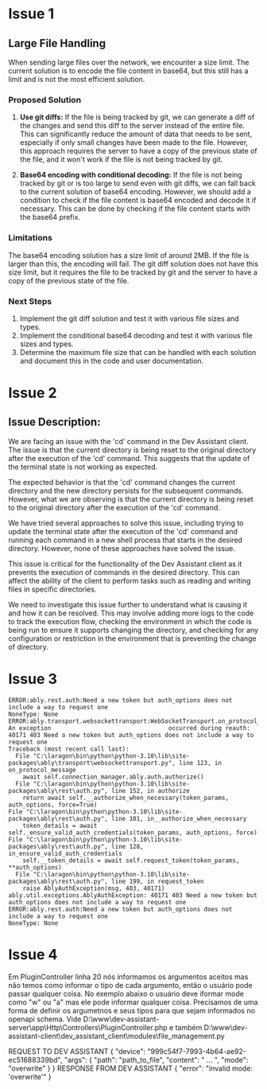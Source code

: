 # Issue 1

## Large File Handling

When sending large files over the network, we encounter a size limit. The current solution is to encode the file content in base64, but this still has a limit and is not the most efficient solution.

### Proposed Solution

1. **Use git diffs:** If the file is being tracked by git, we can generate a diff of the changes and send this diff to the server instead of the entire file. This can significantly reduce the amount of data that needs to be sent, especially if only small changes have been made to the file. However, this approach requires the server to have a copy of the previous state of the file, and it won't work if the file is not being tracked by git.

2. **Base64 encoding with conditional decoding:** If the file is not being tracked by git or is too large to send even with git diffs, we can fall back to the current solution of base64 encoding. However, we should add a condition to check if the file content is base64 encoded and decode it if necessary. This can be done by checking if the file content starts with the base64 prefix.

### Limitations

The base64 encoding solution has a size limit of around 2MB. If the file is larger than this, the encoding will fail. The git diff solution does not have this size limit, but it requires the file to be tracked by git and the server to have a copy of the previous state of the file.

### Next Steps

1. Implement the git diff solution and test it with various file sizes and types.
2. Implement the conditional base64 decoding and test it with various file sizes and types.
3. Determine the maximum file size that can be handled with each solution and document this in the code and user documentation.

# Issue 2

## Issue Description:

We are facing an issue with the 'cd' command in the Dev Assistant client. The issue is that the current directory is being reset to the original directory after the execution of the 'cd' command. This suggests that the update of the terminal state is not working as expected.

The expected behavior is that the 'cd' command changes the current directory and the new directory persists for the subsequent commands. However, what we are observing is that the current directory is being reset to the original directory after the execution of the 'cd' command.

We have tried several approaches to solve this issue, including trying to update the terminal state after the execution of the 'cd' command and running each command in a new shell process that starts in the desired directory. However, none of these approaches have solved the issue.

This issue is critical for the functionality of the Dev Assistant client as it prevents the execution of commands in the desired directory. This can affect the ability of the client to perform tasks such as reading and writing files in specific directories.

We need to investigate this issue further to understand what is causing it and how it can be resolved. This may involve adding more logs to the code to track the execution flow, checking the environment in which the code is being run to ensure it supports changing the directory, and checking for any configuration or restriction in the environment that is preventing the change of directory.

# Issue 3

```
ERROR:ably.rest.auth:Need a new token but auth_options does not include a way to request one
NoneType: None
ERROR:ably.transport.websockettransport:WebSocketTransport.on_protocol_message(): An exception                                 occurred during reauth: 40171 403 Need a new token but auth_options does not include a way to request one
Traceback (most recent call last):
  File "C:\laragon\bin\python\python-3.10\lib\site-packages\ably\transport\websockettransport.py", line 123, in on_protocol_message
    await self.connection_manager.ably.auth.authorize()
  File "C:\laragon\bin\python\python-3.10\lib\site-packages\ably\rest\auth.py", line 152, in authorize
    return await self.__authorize_when_necessary(token_params, auth_options, force=True)
File "C:\laragon\bin\python\python-3.10\lib\site-packages\ably\rest\auth.py", line 101, in__authorize_when_necessary
    token_details = await self._ensure_valid_auth_credentials(token_params, auth_options, force)
File "C:\laragon\bin\python\python-3.10\lib\site-packages\ably\rest\auth.py", line 128, in_ensure_valid_auth_credentials
    self.__token_details = await self.request_token(token_params, **auth_options)
  File "C:\laragon\bin\python\python-3.10\lib\site-packages\ably\rest\auth.py", line 199, in request_token
    raise AblyAuthException(msg, 403, 40171)
ably.util.exceptions.AblyAuthException: 40171 403 Need a new token but auth_options does not include a way to request one
ERROR:ably.rest.auth:Need a new token but auth_options does not include a way to request one
NoneType: None
```

# Issue 4

Em PluginController linha 20 nós informamos os argumentos aceitos mas não temos como informar o tipo de cada argumento, então o usuário pode passar qualquer coisa.
No exemplo abaixo o usuário deve iformar mode como "w" ou "a" mas ele pode informar qualquer coisa. Precisamos de uma forma de definir os argumetnos e seus tipos para que sejam informados no openapi schema.
Vide D:\www\dev-assistant-server\app\Http\Controllers\PluginController.php e também D:\www\dev-assistant-client\dev_assistant_client\modules\file_management.py

REQUEST TO DEV ASSISTANT
{
  "device": "999c54f7-7993-4b64-ae92-ec51688339bd",
  "args": {
    "path": "path_to_file",
    "content": " ... ",
    "mode": "overwrite"
  }
}
RESPONSE FROM DEV ASSISTANT
{
  "error": "invalid mode: 'overwrite'"
}
